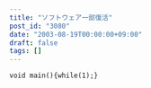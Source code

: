 ```yaml
---
title: "ソフトウェア一部復活"
post_id: "3080"
date: "2003-08-19T00:00:00+09:00"
draft: false
tags: []
---
```



`void main(){while(1);}`
